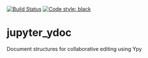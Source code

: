 [![Build Status](https://github.com/davidbrochart/jupyter_ydoc/workflows/Tests/badge.svg)](https://github.com/davidbrochart/jupyter_ydoc/actions)
[![Code style: black](https://img.shields.io/badge/code%20style-black-000000.svg)](https://github.com/psf/black)

# jupyter_ydoc

Document structures for collaborative editing using Ypy
